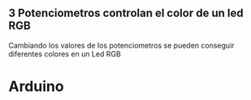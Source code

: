 ## 3 Potenciometros controlan el color de un led RGB

Cambiando los valores de los potenciometros se pueden conseguir diferentes colores en un Led RGB

# Arduino
